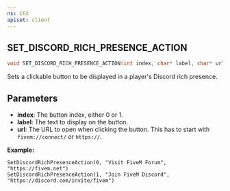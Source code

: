 ```yaml
---
ns: CFX
apiset: client
---
```

## SET_DISCORD_RICH_PRESENCE_ACTION

```c
void SET_DISCORD_RICH_PRESENCE_ACTION(int index, char* label, char* url);
```

Sets a clickable button to be displayed in a player's Discord rich presence.

## Parameters
* **index**: The button index, either 0 or 1.
* **label**: The text to display on the button.
* **url**: The URL to open when clicking the button. This has to start with `fivem://connect/` or `https://`.


**Example:**
```
SetDiscordRichPresenceAction(0, "Visit FiveM Forum", "https://fivem.net")
SetDiscordRichPresenceAction(1, "Join FiveM Discord", "https://discord.com/invite/fivem")
```
